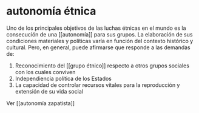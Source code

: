 # autonomía étnica
Uno de los principales objetivos de las luchas étnicas en el mundo es la consecución de una [[autonomía]] para sus grupos. La elaboración de sus condiciones materiales y políticas varía en función del contexto histórico y cultural. Pero, en general, puede afirmarse que responde a las demandas de:

1. Reconocimiento del [[grupo étnico]] respecto a otros grupos sociales con los cuales conviven
2. Independiencia política de los Estados
3. La capacidad de controlar recursos vitales para la reproducción y extensión de su vida social

Ver [[autonomía zapatista]]
